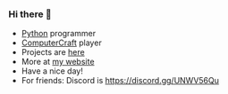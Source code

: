 ### Hi there 👋
- [Python](https://python.org) programmer
- [ComputerCraft](https://computercraft.cc) player
- Projects are [here](https://github.com/Tomodachi94?tab=repositories)
- More at [my website](https://tomodachi94.github.io)
- Have a nice day!
- For friends: Discord is https://discord.gg/UNWV56Qu
<!--
**Tomodachi94/Tomodachi94** is a ✨ _special_ ✨ repository because its `README.md` (this file) appears on your GitHub profile.
-->
